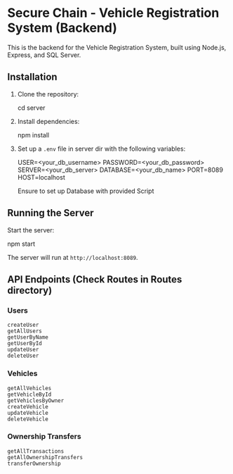 # Secure Chain - Vehicle Registration System (Backend)

This is the backend for the Vehicle Registration System, built using Node.js, Express, and SQL Server.

## Installation

1. Clone the repository:
   
   cd server
   

2. Install dependencies:

   npm install


3. Set up a `.env` file in server dir with the following variables:

   USER=<your_db_username>
   PASSWORD=<your_db_password>
   SERVER=<your_db_server>
   DATABASE=<your_db_name>
   PORT=8089
   HOST=localhost

   Ensure to set up Database with provided Script


## Running the Server

Start the server:

npm start


The server will run at `http://localhost:8089`.

## API Endpoints (Check Routes in Routes directory)

### Users
    createUser
    getAllUsers
    getUserByName
    getUserById
    updateUser
    deleteUser
    
    

### Vehicles
    getAllVehicles
    getVehicleById
    getVehiclesByOwner
    createVehicle
    updateVehicle
    deleteVehicle

### Ownership Transfers
    getAllTransactions
    getAllOwnershipTransfers
    transferOwnership

